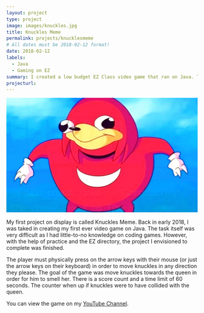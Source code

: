```yaml
---
layout: project
type: project
image: images/knuckles.jpg
title: Knuckles Meme 
permalink: projects/knucklesmeme
# All dates must be 2018-02-12 format!
date: 2018-02-12
labels:
  - Java
  - Gaming on EZ 
summary: I created a low budget EZ Class video game that ran on Java. The protagonist (Knuckles) must smell the queen as much as possible within 60 seconds. 
projecturl: 
---
```


<div class="ui small rounded images">
  <img class="ui image" src="../images/knuckles.jpg">
</div>

My first project on display is called Knuckles Meme. Back in early 2018, I was taked in creating my first ever video game on Java. The task itself was very difficult as I had little-to-no knowledge on coding games. However, with the help of practice and the EZ directory, the project I envisioned to complete was finished. 

The player must physically press on the arrow keys with their mouse (or just the arrow keys on their keyboard) in order to move knuckles in any direction they please. The goal of the game was move knuckles towards the queen in order for him to smell her. There is a score count and a time limit of 60 seconds. The counter when up if knuckles were to have collided with the queen. 

You can view the game on my [YouTube Channel](https://www.youtube.com/watch?v=Qnfj9sjCO0o).
